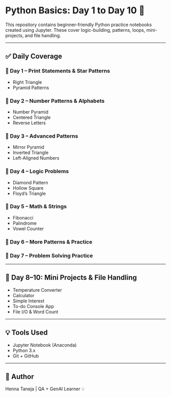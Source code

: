 # Python Basics: Day 1 to Day 10 🐍

This repository contains beginner-friendly Python practice notebooks created using Jupyter. These cover logic-building, patterns, loops, mini-projects, and file handling.

---

## ✅ Daily Coverage

### 🔹 Day 1 – Print Statements & Star Patterns
- Right Triangle
- Pyramid Patterns

### 🔹 Day 2 – Number Patterns & Alphabets
- Number Pyramid
- Centered Triangle
- Reverse Letters

### 🔹 Day 3 – Advanced Patterns
- Mirror Pyramid
- Inverted Triangle
- Left-Aligned Numbers

### 🔹 Day 4 – Logic Problems
- Diamond Pattern
- Hollow Square
- Floyd’s Triangle

### 🔹 Day 5 – Math & Strings
- Fibonacci
- Palindrome
- Vowel Counter

### 🔹 Day 6 – More Patterns & Practice

### 🔹 Day 7 – Problem Solving Practice

---

## 🔸 Day 8–10: Mini Projects & File Handling
- Temperature Converter
- Calculator
- Simple Interest
- To-do Console App
- File I/O & Word Count

---

## 💡 Tools Used
- Jupyter Notebook (Anaconda)
- Python 3.x
- Git + GitHub

---

## 🚀 Author
Henna Taneja | QA + GenAI Learner 💡
